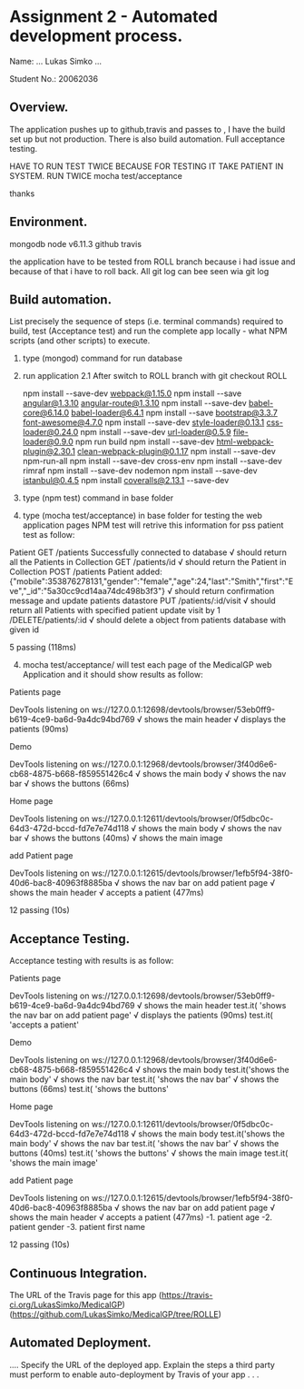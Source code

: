 # Assignment 2 - Automated development process.

Name: ... Lukas Simko ...

Student No.:  20062036

## Overview.

The application pushes up to github,travis and passes to , I have the build set up but not production. There is also build automation.
Full acceptance testing.


HAVE TO RUN TEST TWICE BECAUSE FOR TESTING IT TAKE PATIENT IN SYSTEM.
RUN TWICE mocha test/acceptance

thanks

## Environment.
mongodb
node v6.11.3
github
travis

the application have to be tested from ROLL branch because i had issue and because of that i have to roll back. All git log can bee seen wia git log


## Build automation.

List precisely the sequence of steps (i.e. terminal commands) required to build, test (Acceptance test) and run the complete app locally - what NPM scripts (and other scripts) to execute.

1. type (mongod) command for run database
2. run application
    2.1 After switch to ROLL branch with git checkout ROLL

    npm install --save-dev webpack@1.15.0
    npm install --save angular@1.3.10 angular-route@1.3.10
    npm install --save-dev babel-core@6.14.0 babel-loader@6.4.1
    npm install --save bootstrap@3.3.7 font-awesome@4.7.0
    npm install --save-dev style-loader@0.13.1 css-loader@0.24.0
    npm install --save-dev url-loader@0.5.9 file-loader@0.9.0
    npm run build
    npm install --save-dev html-webpack-plugin@2.30.1 clean-webpack-plugin@0.1.17
    npm install --save-dev npm-run-all
    npm install --save-dev cross-env
    npm install --save-dev rimraf
    npm install --save-dev nodemon
    npm install --save-dev istanbul@0.4.5
    npm install coveralls@2.13.1 --save-dev

3. type (npm test) command in base folder
4. type (mocha test/acceptance) in base folder for testing the web application pages
NPM test will retrive this information for pss patient test as follow:

 Patient
    GET /patients
Successfully connected to database
      √ should return all the Patients in Collection
    GET /patients/id
      √ should return the Patient in Collection
    POST /patients
Patient added:{"mobile":353876278131,"gender":"female","age":24,"last":"Smith","first":"Eve","_id":"5a30cc9cd14aa74dc498b3f3"}
      √ should return confirmation message and update patients datastore
    PUT /patients/:id/visit
      √ should return all Patients with specified patient update visit by 1
     /DELETE/patients/:id
      √ should delete a object from patients database with given id


  5 passing (118ms)

4. mocha test/acceptance/ will test each page of the MedicalGP web Application and it should show results as follow:

 Patients page

DevTools listening on ws://127.0.0.1:12698/devtools/browser/53eb0ff9-b619-4ce9-ba6d-9a4dc94bd769
    √ shows the main header
    √ displays the patients (90ms)

  Demo

DevTools listening on ws://127.0.0.1:12968/devtools/browser/3f40d6e6-cb68-4875-b668-f859551426c4
    √ shows the main body
    √ shows the nav bar
    √ shows the buttons (66ms)

  Home page

DevTools listening on ws://127.0.0.1:12611/devtools/browser/0f5dbc0c-64d3-472d-bccd-fd7e7e74d118
    √ shows the main body
    √ shows the nav bar
    √ shows the buttons (40ms)
    √ shows the main image

  add Patient page

DevTools listening on ws://127.0.0.1:12615/devtools/browser/1efb5f94-38f0-40d6-bac8-40963f8885ba
    √ shows the nav bar on add patient page
    √ shows the main header
    √ accepts a patient (477ms)


  12 passing (10s)


## Acceptance Testing.

Acceptance testing with results is as follow:


 Patients page

DevTools listening on ws://127.0.0.1:12698/devtools/browser/53eb0ff9-b619-4ce9-ba6d-9a4dc94bd769
    √ shows the main header         test.it( 'shows the nav bar on add patient page'
    √ displays the patients (90ms)  test.it( 'accepts a patient'

  Demo

DevTools listening on ws://127.0.0.1:12968/devtools/browser/3f40d6e6-cb68-4875-b668-f859551426c4
    √ shows the main body       test.it('shows the main body'
    √ shows the nav bar         test.it( 'shows the nav bar'
    √ shows the buttons (66ms)  test.it( 'shows the buttons'

  Home page

DevTools listening on ws://127.0.0.1:12611/devtools/browser/0f5dbc0c-64d3-472d-bccd-fd7e7e74d118
    √ shows the main body       test.it('shows the main body'
    √ shows the nav bar         test.it( 'shows the nav bar'
    √ shows the buttons (40ms)  test.it( 'shows the buttons'
    √ shows the main image      test.it( 'shows the main image'

  add Patient page

DevTools listening on ws://127.0.0.1:12615/devtools/browser/1efb5f94-38f0-40d6-bac8-40963f8885ba
    √ shows the nav bar on add patient page
    √ shows the main header
    √ accepts a patient (477ms) -1. patient age
                                -2. patient gender
                                -3. patient first name


  12 passing (10s)



## Continuous Integration.

The URL of the Travis page for this app
(https://travis-ci.org/LukasSimko/MedicalGP)
(https://github.com/LukasSimko/MedicalGP/tree/ROLLE)

## Automated Deployment.

.... Specify the URL of the deployed app. Explain the steps a third party must perform to enable auto-deployment by Travis of your app . . .


